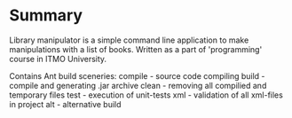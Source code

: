 # Summary
Library manipulator is a simple command line application to make manipulations with a list of books.
Written as a part of 'programming' course in ITMO University.

Contains Ant build sceneries:
compile - source code compiling
build - compile and generating .jar archive
clean - removing all compilied and temporary files
test - execution of unit-tests
xml - validation of all xml-files in project
alt - alternative build
